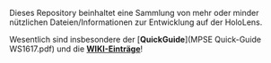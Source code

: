Dieses Repository beinhaltet eine Sammlung von mehr oder minder nützlichen Dateien/Informationen zur Entwicklung auf der HoloLens.

Wesentlich sind insbesondere der [**QuickGuide**](MPSE Quick-Guide WS1617.pdf) und die [**WIKI-Einträge**](https://gitlab.com/HDA_MPSE_Buetech/knowledgebase/wikis/home)!